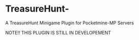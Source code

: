 # TreasureHunt-
A TreasureHunt Minigame Plugin for Pocketmine-MP Servers

NOTE!! THIS PLUGIN IS STILL IN DEVELOPEMENT
